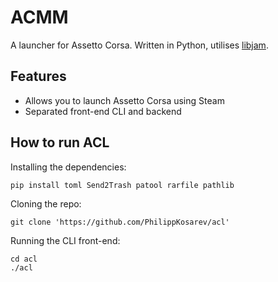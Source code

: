 # ACMM
A launcher for Assetto Corsa. Written in Python, utilises [libjam](https://github.com/PhilippKosarev/libjam).

## Features
- Allows you to launch Assetto Corsa using Steam
- Separated front-end CLI and backend

## How to run ACL
Installing the dependencies:
```
pip install toml Send2Trash patool rarfile pathlib
```

Cloning the repo:
```
git clone 'https://github.com/PhilippKosarev/acl'
```

Running the CLI front-end:
```
cd acl
./acl
```
